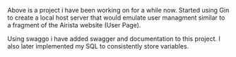 Above is a project i have been working on for a while now. Started using Gin to create a local host server that would emulate user managment similar to a fragment of the Airista website (User Page).

Using swaggo i have added swagger and documentation to this project. I also later implemented my SQL to consistently store variables. 
